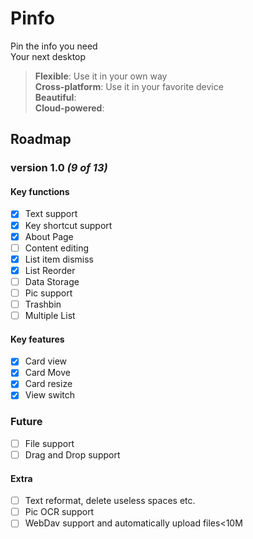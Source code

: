 # Pinfo

Pin the info you need  
Your next desktop
> **Flexible**: Use it in your own way  
> **Cross-platform**: Use it in your favorite device  
> **Beautiful**:  
> **Cloud-powered**:

## Roadmap
### version 1.0 *(9 of 13)*
#### Key functions
- [x] Text support  
- [x] Key shortcut support  
- [x] About Page  
- [ ] Content editing  
- [x] List item dismiss  
- [x] List Reorder  
- [ ] Data Storage  
- [ ] Pic support  
- [ ] Trashbin  
- [ ] Multiple List

#### Key features
- [x] Card view  
- [x] Card Move  
- [x] Card resize  
- [x] View switch

### Future
- [ ] File support  
- [ ] Drag and Drop support
#### Extra
- [ ] Text reformat, delete useless spaces etc.  
- [ ] Pic OCR support  
- [ ] WebDav support and automatically upload files<10M